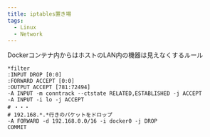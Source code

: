 ```yaml
---
title: iptables置き場
tags:
  - Linux
  - Network
---
```


Dockerコンテナ内からはホストのLAN内の機器は見えなくするルール

```
*filter
:INPUT DROP [0:0]
:FORWARD ACCEPT [0:0]
:OUTPUT ACCEPT [781:72494]
-A INPUT -m conntrack --ctstate RELATED,ESTABLISHED -j ACCEPT
-A INPUT -i lo -j ACCEPT
# ・・・
# 192.168.*.*行きのパケットをドロップ
-A FORWARD -d 192.168.0.0/16 -i docker0 -j DROP
COMMIT
```
